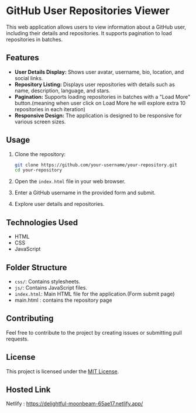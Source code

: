 # GitHub User Repositories Viewer

This web application allows users to view information about a GitHub user, including their details and repositories. It supports pagination to load repositories in batches.

## Features

- **User Details Display:** Shows user avatar, username, bio, location, and social links.
- **Repository Listing:** Displays user repositories with details such as name, description, language, and stars.
- **Pagination:** Supports loading repositories in batches with a "Load More" button.(meaning when user click on Load More he will explore extra 10 repositories in each iteration)
- **Responsive Design:** The application is designed to be responsive for various screen sizes.

## Usage

1. Clone the repository:

    ```bash
    git clone https://github.com/your-username/your-repository.git
    cd your-repository
    ```

2. Open the `index.html` file in your web browser.

3. Enter a GitHub username in the provided form and submit.

4. Explore user details and repositories.

## Technologies Used

- HTML
- CSS
- JavaScript

## Folder Structure

- `css/`: Contains stylesheets.
- `js/`: Contains JavaScript files.
- `index.html`: Main HTML file for the application.(Form submit page)
- main.html : contains the repository page 

## Contributing

Feel free to contribute to the project by creating issues or submitting pull requests.

## License

This project is licensed under the [MIT License](LICENSE).

## Hosted Link
Netlify : https://delightful-moonbeam-65ae17.netlify.app/
